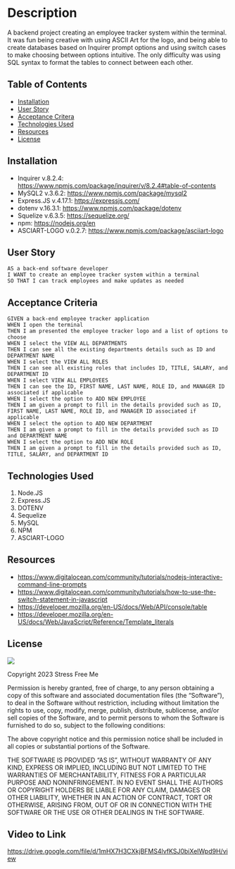 # Description

A backend project creating an employee tracker system within the terminal. It was fun being creative with using ASCII Art for the logo, and being able to create databases based on Inquirer prompt options and using switch cases to make choosing between options intuitive. The only difficulty was using SQL syntax to format the tables to connect between each other.

## Table of Contents
- [Installation](installation)
- [User Story](#user-story)
- [Acceptance Critera](acceptance-criteria)
- [Technologies Used](technologies-used)
- [Resources](resources)
- [License](license)

## Installation

- Inquirer v.8.2.4: https://www.npmjs.com/package/inquirer/v/8.2.4#table-of-contents
- MySQL2 v.3.6.2: https://www.npmjs.com/package/mysql2
- Express.JS v.4.17.1: https://expressjs.com/
- dotenv v.16.3.1: https://www.npmjs.com/package/dotenv
- Squelize v.6.3.5: https://sequelize.org/
- npm: https://nodejs.org/en
- ASCIART-LOGO v.0.2.7: https://www.npmjs.com/package/asciiart-logo

## User Story
````
AS a back-end software developer
I WANT to create an employee tracker system within a terminal
SO THAT I can track employees and make updates as needed
````


## Acceptance Criteria

````
GIVEN a back-end employee tracker application
WHEN I open the terminal
THEN I am presented the employee tracker logo and a list of options to choose
WHEN I select the VIEW ALL DEPARTMENTS
THEN I can see all the existing departments details such as ID and DEPARTMENT NAME
WHEN I select the VIEW ALL ROLES
THEN I can see all existing roles that includes ID, TITLE, SALARY, and DEPARTMENT ID
WHEN I select VIEW ALL EMPLOYEES
THEN I can see the ID, FIRST NAME, LAST NAME, ROLE ID, and MANAGER ID associated if applicable
WHEN I select the option to ADD NEW EMPLOYEE
THEN I am given a prompt to fill in the details provided such as ID, FIRST NAME, LAST NAME, ROLE ID, and MANAGER ID associated if applicable
WHEN I select the option to ADD NEW DEPARTMENT
THEN I am given a prompt to fill in the details provided such as ID and DEPARTMENT NAME
WHEN I select the option to ADD NEW ROLE
THEN I am given a prompt to fill in the details provided such as ID, TITLE, SALARY, and DEPARTMENT ID
````

## Technologies Used
1. Node.JS
2. Express.JS
3. DOTENV
4. Sequelize
5. MySQL
6. NPM
7. ASCIART-LOGO

## Resources

- https://www.digitalocean.com/community/tutorials/nodejs-interactive-command-line-prompts
- https://www.digitalocean.com/community/tutorials/how-to-use-the-switch-statement-in-javascript
- https://developer.mozilla.org/en-US/docs/Web/API/console/table
- https://developer.mozilla.org/en-US/docs/Web/JavaScript/Reference/Template_literals

## License

<img src='https://img.shields.io/badge/License-MIT-yellow.svg?style=for-the-badge'>

Copyright 2023 Stress Free Me

Permission is hereby granted, free of charge, to any person obtaining a copy of this software and associated documentation files (the “Software”), to deal in the Software without restriction, including without limitation the rights to use, copy, modify, merge, publish, distribute, sublicense, and/or sell copies of the Software, and to permit persons to whom the Software is furnished to do so, subject to the following conditions:

The above copyright notice and this permission notice shall be included in all copies or substantial portions of the Software.

THE SOFTWARE IS PROVIDED “AS IS”, WITHOUT WARRANTY OF ANY KIND, EXPRESS OR IMPLIED, INCLUDING BUT NOT LIMITED TO THE WARRANTIES OF MERCHANTABILITY, FITNESS FOR A PARTICULAR PURPOSE AND NONINFRINGEMENT. IN NO EVENT SHALL THE AUTHORS OR COPYRIGHT HOLDERS BE LIABLE FOR ANY CLAIM, DAMAGES OR OTHER LIABILITY, WHETHER IN AN ACTION OF CONTRACT, TORT OR OTHERWISE, ARISING FROM, OUT OF OR IN CONNECTION WITH THE SOFTWARE OR THE USE OR OTHER DEALINGS IN THE SOFTWARE.

## Video to Link
https://drive.google.com/file/d/1mHX7H3CXkjBFMS4lvfKSJ0biXeIWpd9H/view

